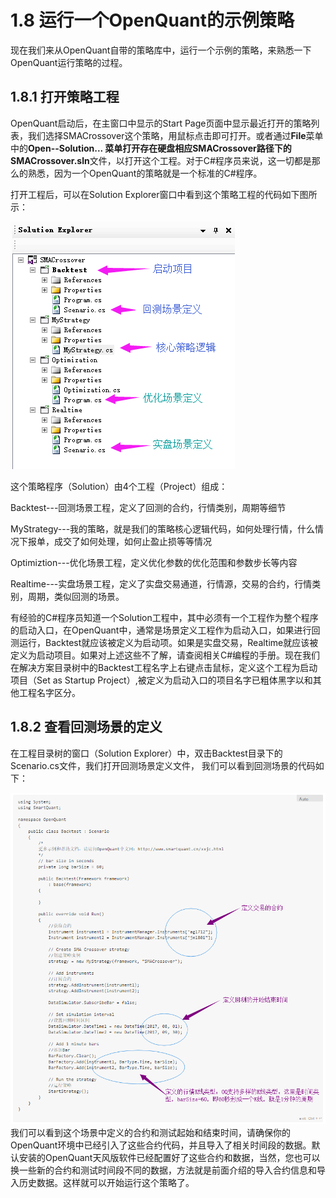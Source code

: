 # 1.8 运行一个OpenQuant的示例策略

现在我们来从OpenQuant自带的策略库中，运行一个示例的策略，来熟悉一下OpenQuant运行策略的过程。

## 1.8.1 打开策略工程

OpenQuant启动后，在主窗口中显示的Start Page页面中显示最近打开的策略列表，我们选择SMACrossover这个策略，用鼠标点击即可打开。或者通过**File**菜单中的**Open--Solution... **菜单打开存在硬盘相应SMACrossover路径下的**SMACrossover.sln**文件，以打开这个工程。对于C\#程序员来说，这一切都是那么的熟悉，因为一个OpenQuant的策略就是一个标准的C\#程序。

打开工程后，可以在Solution Explorer窗口中看到这个策略工程的代码如下图所示：

![](/assets/SolutionExplorer_Demo.png)

这个策略程序（Solution）由4个工程（Project）组成：

Backtest---回测场景工程，定义了回测的合约，行情类别，周期等细节

MyStrategy---我的策略，就是我们的策略核心逻辑代码，如何处理行情，什么情况下报单，成交了如何处理，如何止盈止损等等情况

Optimiztion---优化场景工程，定义优化参数的优化范围和参数步长等内容

Realtime---实盘场景工程，定义了实盘交易通道，行情源，交易的合约，行情类别，周期，类似回测的场景。

有经验的C\#程序员知道一个Solution工程中，其中必须有一个工程作为整个程序的启动入口，在OpenQuant中，通常是场景定义工程作为启动入口，如果进行回测运行，Backtest就应该被定义为启动项。如果是实盘交易，Realtime就应该被定义为启动项目。如果对上述这些不了解，请查阅相关C\#编程的手册。现在我们在解决方案目录树中的Backtest工程名字上右键点击鼠标，定义这个工程为启动项目（Set as Startup Project）,被定义为启动入口的项目名字已粗体黑字以和其他工程名字区分。

## 1.8.2 查看回测场景的定义

在工程目录树的窗口（Solution Explorer）中，双击Backtest目录下的Scenario.cs文件，我们打开回测场景定义文件， 我们可以看到回测场景的代码如下：

![](/assets/ScenarioCodeDemoBacktest.png)我们可以看到这个场景中定义的合约和测试起始和结束时间，请确保你的OpenQuant环境中已经引入了这些合约代码，并且导入了相关时间段的数据。默认安装的OpenQuant天风版软件已经配置好了这些合约和数据，当然，您也可以换一些新的合约和测试时间段不同的数据，方法就是前面介绍的导入合约信息和导入历史数据。这样就可以开始运行这个策略了。











